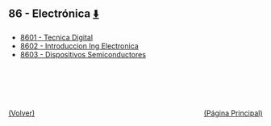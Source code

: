 
<html>
<body>
<h2>86 - Electrónica <a href="https://downgit.github.io/#/home?url=https://github.com/Apuntes-FIUBA/Apuntes-Electronica/tree/main/86 - Electrónica" style="font-size:20px">  ⬇️ </a></h2>
<ul>
    <li><a href="8601 - Tecnica Digital">8601 - Tecnica Digital</a></li>
    <li><a href="8602 - Introduccion Ing Electronica">8602 - Introduccion Ing Electronica</a></li>
    <li><a href="8603 - Dispositivos Semiconductores">8603 - Dispositivos Semiconductores</a></li>
</ul>
</body>
</html>




























<br><br><br><br><br><a href="/" style="float: left">(Volver)</a> <a href="/../../../../../" style="float: right">(Página Principal)</a>
